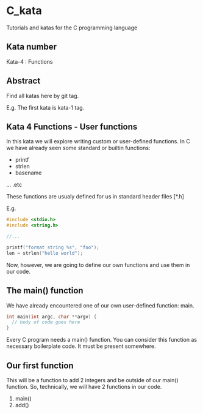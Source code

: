 # C_kata
Tutorials and katas for the C programming language

## Kata number

Kata-4 : Functions

## Abstract

Find all katas here by git tag.

E.g. The first kata is kata-1 tag.

## Kata 4 Functions - User functions

In this kata we will explore writing custom or user-defined functions.
In C we have already seen some standard or builtin functions:

- printf
- strlen
- basename

... .etc

These functions are usualy defined for us in standard header files \[*.h\]

E.g.

```C
#include <stdio.h>
#include <string.h>

//...

printf("format string %s", "foo");
len = strlen("hello world");
```


Now, however,  we are going to define our own functions and use them in our code.

## The main() function

We have already encountered one of our own user-defined function: main.


```C
int main(int argc, char **argv) {
  // body of code goes here
}
```

Every C program needs a main() function. You can consider this function
as necessary boilerplate code. It must be present  somewhere.

## Our first function

This will be a function to add 2 integers and be outside  of our main() function.
So, technically,  we will have 2 functions in our code.

1. main()
2. add()




